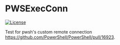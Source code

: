 # PWSExecConn

[![License](https://img.shields.io/badge/license-MIT-blue.svg)](https://github.com/jborean93/PWSExecConn/blob/main/LICENSE)

Test for pwsh's custom remote connection https://github.com/PowerShell/PowerShell/pull/16923.

